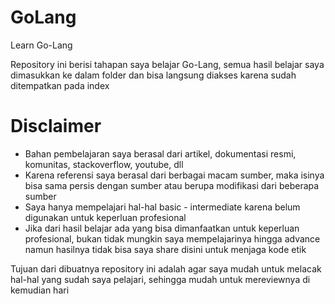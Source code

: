 # GoLang
Learn Go-Lang

Repository ini berisi tahapan saya belajar Go-Lang, semua hasil belajar saya dimasukkan ke dalam folder dan bisa langsung diakses karena sudah ditempatkan pada index

# Disclaimer
* Bahan pembelajaran saya berasal dari artikel, dokumentasi resmi, komunitas, stackoverflow, youtube, dll
* Karena referensi saya berasal dari berbagai macam sumber, maka isinya bisa sama persis dengan sumber atau berupa modifikasi dari beberapa sumber
* Saya hanya mempelajari hal-hal basic - intermediate karena belum digunakan untuk keperluan profesional
* Jika dari hasil belajar ada yang bisa dimanfaatkan untuk keperluan profesional, bukan tidak mungkin saya mempelajarinya hingga advance namun hasilnya tidak bisa saya share disini untuk menjaga kode etik

Tujuan dari dibuatnya repository ini adalah agar saya mudah untuk melacak hal-hal yang sudah saya pelajari, sehingga mudah untuk mereviewnya di kemudian hari